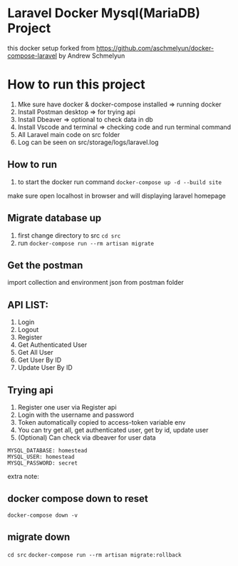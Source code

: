 # Laravel Docker Mysql(MariaDB) Project

this docker setup forked from https://github.com/aschmelyun/docker-compose-laravel by Andrew Schmelyun

# How to run this project
1. Mke sure have docker & docker-compose installed => running docker
2. Install Postman desktop => for trying api
3. Install Dbeaver => optional to check data in db
4. Install Vscode and terminal => checking code and run terminal command
5. All Laravel main code on src folder
6. Log can be seen on src/storage/logs/laravel.log

## How to run
1. to start the docker run command `docker-compose up -d --build site`

make sure open localhost in browser and will displaying laravel homepage

## Migrate database up
1. first change directory to src `cd src`
2. run `docker-compose run --rm artisan migrate`

## Get the postman
import collection and environment json from postman folder

## API LIST:
1. Login
2. Logout
3. Register
4. Get Authenticated User
5. Get All User
6. Get User By ID
7. Update User By ID

## Trying api
1. Register one user via Register api
2. Login with the username and password
3. Token automatically copied to access-token variable env
4. You can try get all, get authenticated user, get by id, update user 
5. (Optional) Can check via dbeaver for user data

```
MYSQL_DATABASE: homestead
MYSQL_USER: homestead
MYSQL_PASSWORD: secret
```
     
extra note:
## docker compose down to reset
`docker-compose down -v`

## migrate down
`cd src`
`docker-compose run --rm artisan migrate:rollback`